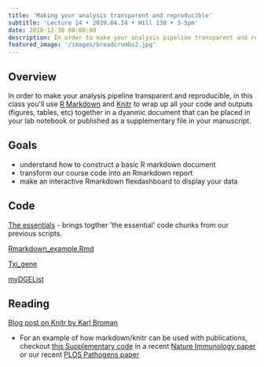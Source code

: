 ```yaml
---
title: 'Making your analysis transparent and reproducible'
subtitle: 'Lecture 14 • 2019.04.24 • Hill 130 • 3-5pm'
date: 2018-12-30 00:00:00
description: In order to make your analysis pipeline transparent and reproducible, in this class you'll use Rmarkdown and Knitr to wrap up all your code and outputs together in a dynamic document that can be placed in your lab notebook or published as a supplementary file in your manuscript.
featured_image: '/images/breadcrumbs2.jpg'
---
```


## Overview

In order to make your analysis pipeline transparent and reproducible, in this class you'll use [R Markdown](http://rmarkdown.rstudio.com/) and [Knitr](http://yihui.name/knitr/) to wrap up all your code and outputs (figures, tables, etc) together in a dyanmic document that can be placed in your lab notebook or published as a supplementary file in your manuscript.

## Goals

* understand how to construct a basic R markdown document
* transform our course code into an Rmarkdown report
* make an interactive Rmarkdown flexdashboard to display your data

## Code

[The essentials]() - brings togther 'the essential' code chunks from our previous scripts.

[Rmarkdown_example.Rmd](http://DIYtranscriptomics.github.io/Code/files/Rmarkdown_example.Rmd)

[Txi_gene](http://DIYtranscriptomics.github.io/Code/files/Txi_gene)

[myDGEList](http://DIYtranscriptomics.github.io/Code/files/myDGEList)


## Reading

[Blog post on Knitr by Karl Broman](http://kbroman.org/knitr_knutshell/) 

* For an example of how markdown/knitr can be used with publications, checkout [this Supplementary code](http://DIYtranscriptomics.github.io/Reading/files/supplementaryCode.pdf) in a recent [Nature Immunology paper](http://DIYtranscriptomics.github.io/Reading/files/singleCellTranscriptome.pdf) or our recent [PLOS Pathogens paper](http://journals.plos.org/plospathogens/article?id=10.1371/journal.ppat.1005347) 